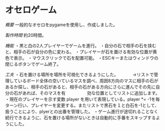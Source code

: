# オセロゲーム
*概要*
一般的なオセロをpygameを使用し、作成しました。

*製作時間*
約20時間。

*機能*
・黒と白の2人プレイヤーでゲームを進行。
・自分の石で相手の石を挟むと、相手の石が自分の色に変わる。
・プレイヤーが石を置ける有効な位置が黄色で表示。
・マウスクリックで石を配置可能。
・ESCキーまたはウィンドウの閉じるボタンでゲーム終了。


*工夫*
・石を置ける場所を場所を可視化できるようにした。
　　　→リストで管理しているボード全体の空いているマスを調べ、周囲8方向のマスに相手の石があるか探し、相手の石があると、相手の石がある方向にさらに進んでその先に自分の石があれば、そのマスを有　　　　　効な位置としてリストに追加します。
・現在のプレイヤーを示す変数 player を用いて表現している。player *= -1を毎ターン行い、プレイヤーを変更する。またリストで黒石を１と白石を-1として、扱うことにより、plyerとの出番を管理した。
・ゲーム進行が途切れることなく続行できるように、石を置ける場所がないときは自動的に手番をスキップするようにした。


